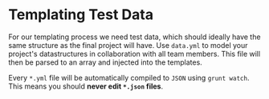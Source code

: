# Templating Test Data

For our templating process we need test data, which should ideally have the same structure as the final project will have. 
Use ``data.yml`` to model your project's datastructures in collaboration with all team members. This file will then be parsed to an array and injected into the templates.

Every ``*.yml`` file will be automatically compiled to ``JSON`` using ``grunt watch``. This means you should **never edit ``*.json`` files**.